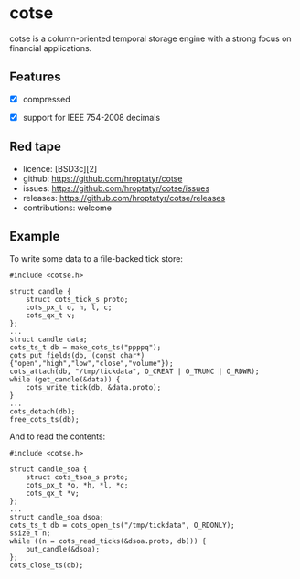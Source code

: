 cotse
=====

cotse is a column-oriented temporal storage engine with a strong focus
on financial applications.


Features
--------

* [X] compressed
* [X] support for IEEE 754-2008 decimals


Red tape
--------

+ licence: [BSD3c][2]
+ github: <https://github.com/hroptatyr/cotse>
+ issues: <https://github.com/hroptatyr/cotse/issues>
+ releases: <https://github.com/hroptatyr/cotse/releases>
+ contributions: welcome


Example
-------

To write some data to a file-backed tick store:

    #include <cotse.h>
    
    struct candle {
    	struct cots_tick_s proto;
    	cots_px_t o, h, l, c;
        cots_qx_t v;
    };
    ...
    struct candle data;
    cots_ts_t db = make_cots_ts("ppppq");
    cots_put_fields(db, (const char*){"open","high","low","close","volume"});
    cots_attach(db, "/tmp/tickdata", O_CREAT | O_TRUNC | O_RDWR);
    while (get_candle(&data)) {
    	cots_write_tick(db, &data.proto);
    }
    ...
    cots_detach(db);
    free_cots_ts(db);

And to read the contents:

    #include <cotse.h>
    
    struct candle_soa {
    	struct cots_tsoa_s proto;
    	cots_px_t *o, *h, *l, *c;
        cots_qx_t *v;
    };
    ...
    struct candle_soa dsoa;
    cots_ts_t db = cots_open_ts("/tmp/tickdata", O_RDONLY);
    ssize_t n;
    while ((n = cots_read_ticks(&dsoa.proto, db))) {
    	put_candle(&dsoa);
    };
    cots_close_ts(db);
